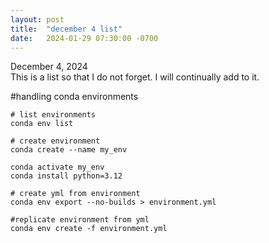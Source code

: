 ```yaml
---
layout: post
title:  "december 4 list"
date:   2024-01-29 07:30:00 -0700
---
```


December 4, 2024  
This is a list so that I do not forget. I will continually add to it.

#handling conda environments
```
# list environments
conda env list

# create environment
conda create --name my_env

conda activate my_env
conda install python=3.12

# create yml from environment
conda env export --no-builds > environment.yml

#replicate environment from yml
conda env create -f environment.yml
```
